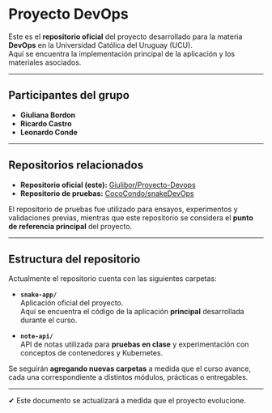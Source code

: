 # Proyecto DevOps

Este es el **repositorio oficial** del proyecto desarrollado para la materia **DevOps** en la Universidad Católica del Uruguay (UCU).  
Aquí se encuentra la implementación principal de la aplicación y los materiales asociados.

---

## Participantes del grupo

- **Giuliana Bordon**
- **Ricardo Castro**
- **Leonardo Conde**

---

## Repositorios relacionados

- **Repositorio oficial (este):** [Giulibor/Proyecto-Devops](https://github.com/Giulibor/Proyecto-Devops)  
- **Repositorio de pruebas:** [CocoCondo/snakeDevOps](https://github.com/CocoCondo/snakeDevOps/branches)

El repositorio de pruebas fue utilizado para ensayos, experimentos y validaciones previas, mientras que este repositorio se considera el **punto de referencia principal** del proyecto.

---

## Estructura del repositorio

Actualmente el repositorio cuenta con las siguientes carpetas:

- **`snake-app/`**  
  Aplicación oficial del proyecto.  
  Aquí se encuentra el código de la aplicación **principal** desarrollada durante el curso.

- **`note-api/`**  
  API de notas utilizada para **pruebas en clase** y experimentación con conceptos de contenedores y Kubernetes.  

Se seguirán **agregando nuevas carpetas** a medida que el curso avance, cada una correspondiente a distintos módulos, prácticas o entregables.

---

✔ Este documento se actualizará a medida que el proyecto evolucione.
